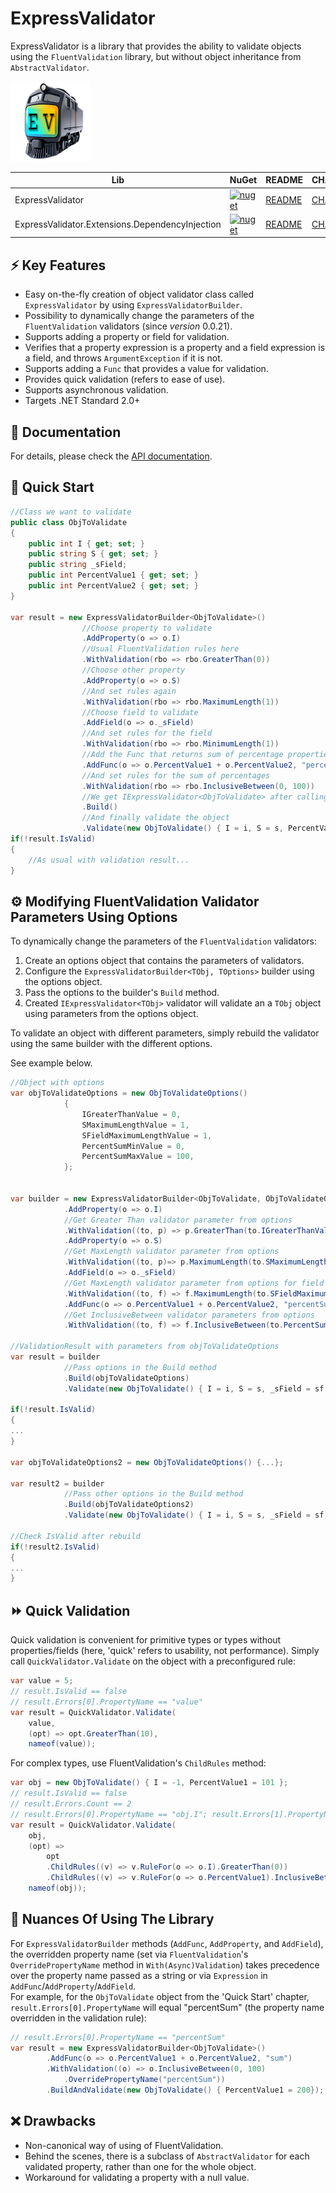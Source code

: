 # ExpressValidator

ExpressValidator is a library that provides the ability to validate objects using the `FluentValidation` library, but without object inheritance from `AbstractValidator`.  

![ExpressValidator](ExpressValidator.png)

| Lib    | NuGet    | README | CHANGELOG |
| --------| -------- | ------- |------- |
| ExpressValidator | [![nuget](https://img.shields.io/nuget/v/ExpressValidator?style=plastic)](https://www.nuget.org/packages/ExpressValidator/)   |  [README](README.md)    |  [CHANGELOG](CHANGELOG.md)    |
|ExpressValidator.Extensions.DependencyInjection |[![nuget](https://img.shields.io/nuget/v/ExpressValidator.Extensions.DependencyInjection?style=plastic&labelColor=lightblue&color=blue)](https://www.nuget.org/packages/ExpressValidator.Extensions.DependencyInjection) | [README](/src/ExpressValidator.Extensions.DependencyInjection/README.md)    | [CHANGELOG](/src/ExpressValidator.Extensions.DependencyInjection/CHANGELOG.md)    |    



## ⚡ Key Features

- Easy on-the-fly creation of object validator class called `ExpressValidator` by using `ExpressValidatorBuilder`.
- Possibility to dynamically change the parameters of the `FluentValidation` validators (since _version_ 0.0.21).
- Supports adding a property or field for validation.
- Verifies that a property expression is a property and a field expression is a field, and throws `ArgumentException` if it is not.
- Supports adding a `Func` that provides a value for validation.
- Provides quick validation (refers to ease of use).
- Supports asynchronous validation.
- Targets .NET Standard 2.0+

## 📜 Documentation

For details, please check the [API documentation](https://www.tmfexplorer.com/ExpressValidator/api/ExpressValidator.html).


## 🚀 Quick Start

```csharp
//Class we want to validate
public class ObjToValidate
{
	public int I { get; set; }
	public string S { get; set; }
	public string _sField;
	public int PercentValue1 { get; set; }
	public int PercentValue2 { get; set; }
}

var result = new ExpressValidatorBuilder<ObjToValidate>()
				//Choose property to validate
				.AddProperty(o => o.I)
				//Usual FluentValidation rules here
				.WithValidation(rbo => rbo.GreaterThan(0))
				//Choose other property
				.AddProperty(o => o.S)
				//And set rules again
				.WithValidation(rbo => rbo.MaximumLength(1))
				//Choose field to validate
				.AddField(o => o._sField)
				//And set rules for the field
				.WithValidation(rbo => rbo.MinimumLength(1))
				//Add the Func that returns sum of percentage properties for validation
				.AddFunc(o => o.PercentValue1 + o.PercentValue2, "percentSum")
				//And set rules for the sum of percentages
				.WithValidation(rbo => rbo.InclusiveBetween(0, 100))
				//We get IExpressValidator<ObjToValidate> after calling the Build method
				.Build()
	 			//And finally validate the object
				.Validate(new ObjToValidate() { I = i, S = s, PercentValue1 = pv1, PercentValue2 = pv2 });
if(!result.IsValid)
{
    //As usual with validation result...
}
```

## ⚙️ Modifying FluentValidation Validator Parameters Using Options

To dynamically change the parameters of the `FluentValidation` validators:  

1. Create an options object that contains the parameters of validators.  
2. Configure the `ExpressValidatorBuilder<TObj, TOptions>` builder using the options object.  
3. Pass the options to the builder's `Build` method.
4. Created `IExpressValidator<TObj>` validator will validate an a `TObj` object using parameters from the options object.

To validate an object with different parameters, simply rebuild the validator using the same builder with the different options.  

See example below.  
```csharp
//Object with options
var objToValidateOptions = new ObjToValidateOptions()
			{
				IGreaterThanValue = 0,
				SMaximumLengthValue = 1,
				SFieldMaximumLengthValue = 1,
				PercentSumMinValue = 0,
				PercentSumMaxValue = 100,
			};


var builder = new ExpressValidatorBuilder<ObjToValidate, ObjToValidateOptions>()
			.AddProperty(o => o.I)
			//Get Greater Than validator parameter from options
			.WithValidation((to, p) => p.GreaterThan(to.IGreaterThanValue))
			.AddProperty(o => o.S)
			//Get MaxLength validator parameter from options
			.WithValidation((to, p)=> p.MaximumLength(to.SMaximumLengthValue))
			.AddField(o => o._sField)
			//Get MaxLength validator parameter from options for field
			.WithValidation((to, f) => f.MaximumLength(to.SFieldMaximumLengthValue))
			.AddFunc(o => o.PercentValue1 + o.PercentValue2, "percentSum")
			//Get InclusiveBetween validator parameters from options
			.WithValidation((to, f) => f.InclusiveBetween(to.PercentSumMinValue, to.PercentSumMaxValue));

//ValidationResult with parameters from objToValidateOptions
var result = builder	
			//Pass options in the Build method
			.Build(objToValidateOptions)
			.Validate(new ObjToValidate() { I = i, S = s, _sField = sf, PercentValue1 = pv1, PercentValue2 = pv2 });
				
if(!result.IsValid)
{
...
}		

var objToValidateOptions2 = new ObjToValidateOptions() {...};

var result2 = builder	
			//Pass other options in the Build method
			.Build(objToValidateOptions2)
			.Validate(new ObjToValidate() { I = i, S = s, _sField = sf, PercentValue1 = pv1, PercentValue2 = pv2 });

//Check IsValid after rebuild
if(!result2.IsValid)
{
...
}
```

## ⏩ Quick Validation

Quick validation is convenient for primitive types or types without properties/fields (here, 'quick' refers to usability, not performance). Simply call `QuickValidator.Validate` on the object with a preconfigured rule:

```csharp
var value = 5;
// result.IsValid == false
// result.Errors[0].PropertyName == "value"
var result = QuickValidator.Validate(
	value,
	(opt) => opt.GreaterThan(10),
	nameof(value));
```

For complex types, use FluentValidation's `ChildRules` method:

```csharp
var obj = new ObjToValidate() { I = -1, PercentValue1 = 101 };
// result.IsValid == false
// result.Errors.Count == 2
// result.Errors[0].PropertyName == "obj.I"; result.Errors[1].PropertyName == "obj.PercentValue1"
var result = QuickValidator.Validate(
	obj,
	(opt) =>
		opt
		.ChildRules((v) => v.RuleFor(o => o.I).GreaterThan(0))
		.ChildRules((v) => v.RuleFor(o => o.PercentValue1).InclusiveBetween(0, 100)),
	nameof(obj));
```

## 🧩 Nuances Of Using The Library

For `ExpressValidatorBuilder` methods (`AddFunc`, `AddProperty`, and `AddField`), the overridden property name (set via  `FluentValidation`'s `OverridePropertyName` method in `With(Async)Validation`) takes precedence over the property name passed as a string or via `Expression` in  `AddFunc`/`AddProperty`/`AddField`.  
For example, for the `ObjToValidate` object from the 'Quick Start' chapter, `result.Errors[0].PropertyName` will equal "percentSum" (the property name overridden in the validation rule):
```csharp
// result.Errors[0].PropertyName == "percentSum"
var result = new ExpressValidatorBuilder<ObjToValidate>()
		.AddFunc(o => o.PercentValue1 + o.PercentValue2, "sum")
		.WithValidation((o) => o.InclusiveBetween(0, 100)
			.OverridePropertyName("percentSum"))
		.BuildAndValidate(new ObjToValidate() { PercentValue1 = 200});
```

## ❌ Drawbacks

- Non-canonical way of using of FluentValidation.
- Behind the scenes, there is a subclass of `AbstractValidator` for each validated property, rather than one for the whole object.
- Workaround for validating a property with a null value.